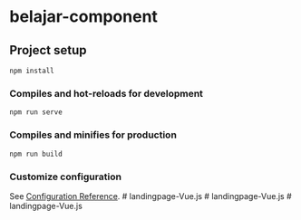 # belajar-component

## Project setup
```
npm install
```

### Compiles and hot-reloads for development
```
npm run serve
```

### Compiles and minifies for production
```
npm run build
```

### Customize configuration
See [Configuration Reference](https://cli.vuejs.org/config/).
#   l a n d i n g p a g e - V u e . j s  
 #   l a n d i n g p a g e - V u e . j s  
 #   l a n d i n g p a g e - V u e . j s  
 